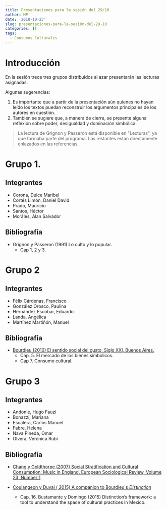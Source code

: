 ```yaml
---
title: Presentaciones para la sesión del 29/10
author: MP
date: '2018-10-23'
slug: presentaciones-para-la-sesión-del-29-10
categories: []
tags:
  - Consumos Culturales
---
```


# Introducción

En la sesión trece tres grupos distribuidos al azar presentarán las lecturas asignadas. 

Algunas sugerencias: 

1. Es importante que a partir de la presentación aún quienes no hayan leído los textos puedan reconstruir los argumentos principales de los autores en cuestión. 
2. También se sugiere que, a manera de cierre, se presente alguna reflexión sobre poder, desigualdad y dominación simbólica. 

> La lectura de Grignon y Passeron está disponible en "Lecturas", ya que formaba parte del programa. Las restantes están directamente enlazados en las referencias. 

# Grupo 1. 

## Integrantes

- Corona, Dulce Maribel
- Cortés Limón, Daniel David
- Prado, Mauricio
- Santos, Héctor
- Moráles, Alan Salvador

## Bibliografía

- Grignon y Passeron (1991) Lo culto y lo popular.
  - Cap 1, 2 y 3.
  
# Grupo 2

## Integrantes

- Félix Cárdenas, Francisco 
- González Orosco, Paulina
- Hernández Escobar, Eduardo
- Landa, Angélica
- Martínez Martiñón, Manuel

## Bibliografía

- [Bourdieu (2010) El sentido social del gusto, Siglo XXI, Buenos Aires.](/Bourdieu_2010.pdf) 
  - Cap. 5. El mercado de los bienes simbólicos. 
  - Cap 7. Consumo cultural.
  
# Grupo 3

## Integrantes

- Andonie, Hugo Fauzi
- Bonazzi, Mariana
- Escalera, Carlos Manuel
- Fabre, Helena
- Nava Pineda, Omar
- Olvera, Verónica Rubí

## Bibliografía

- [Chang y Goldthorpe (2007) Social Stratification and Cultural Consumption: Music in England. European Sociological Review, Volume 23,  Number 1](/Chan_Goldthorpe_2006.pdf)

- [Coulangeon y Duval ( 2015) A companion to Bourdieu's *Distinction*](/Coulangeon_Duval_2014.pdf)
   - Cap. 16. Bustamante y Domingo (2015) Distinction’s framework: a tool to understand the space of cultural practices in Mexico.